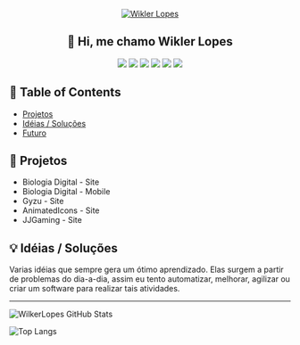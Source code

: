 <p align="center">
  <a href="" rel="noopener">
 <img src="https://i.imgur.com/iy8xKq7.png" alt="Wikler Lopes"></a>
</p>
<h2 align="center">👋 Hi, me chamo Wikler Lopes</h2>

<div align="center">

![](https://img.shields.io/badge/--0769AD.svg?style=flat-square&logo=jquery)
![](https://img.shields.io/badge/--777BB4.svg?style=flat-square&logo=PHP)
![](https://img.shields.io/badge/--E34F26.svg?style=flat-square&logo=html5)
![](https://img.shields.io/badge/--1572b6.svg?style=flat-square&logo=css3)
![](https://img.shields.io/badge/--1572b6.svg?style=flat-square&logo=ionic)
![](https://img.shields.io/badge/--4479A1.svg?style=flat-square&logo=mysql)

</div>


## 📝 Table of Contents

- [Projetos](#project)
- [Idéias / Soluções](#idea)
- [Futuro](#future)

## 🧐 Projetos <a name="problem_statement"></a>

- Biologia Digital - Site
- Biologia Digital - Mobile
- Gyzu - Site
- AnimatedIcons - Site
- JJGaming - Site

## 💡 Idéias / Soluções <a name="idea"></a>

Varias idéias que sempre gera um ótimo aprendizado. Elas surgem a partir de problemas do dia-a-dia, assim eu tento automatizar, melhorar, agilizar ou criar um software para realizar tais atividades.

----

![WilkerLopes GitHub Stats](https://github-readme-stats.vercel.app/api?username=wilkerlopes&show_icons=true&hide=contribs,prs&theme=algolia&locale=pt-BR&border_radius=12&hide_border=true&count_private=true)

![Top Langs](https://github-readme-stats.vercel.app/api/top-langs/?username=WilkerLopes&show_icons=true&theme=algolia&locale=pt-BR&border_radius=12&hide_border=true&layout=compact&card_width=445&langs_count=6)


